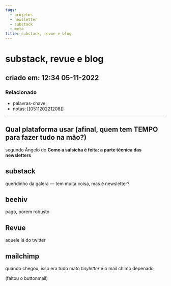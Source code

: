 ```yaml
---
tags:
  - projetos
  - newsletter
  - substack
  - meta
title: substack, revue e blog
---
```

# substack, revue e blog
## criado em: 12:34 05-11-2022

### Relacionado
- palavras-chave: 
- notas: [[051120221208]]
---
## Qual plataforma usar (afinal, quem tem TEMPO para fazer tudo na mão?)
segundo Ângelo do **Como a salsicha é feita: a parte técnica das newsletters** 

## substack
queridinho da galera — tem muita coisa, mas é newsletter?

## beehiv
pago, porem robusto

## Revue
aquele lá do twitter

## mailchimp
quando chegou, isso era tudo mato
	*tinyletter*
	é o mail chimp depenado

(faltou o buttonmail)

